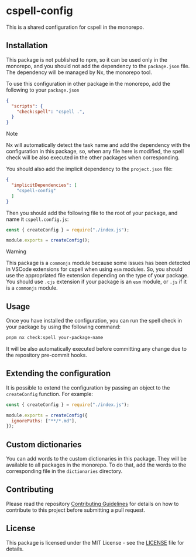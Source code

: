 # cspell-config

This is a shared configuration for cspell in the monorepo.

## Installation

This package is not published to npm, so it can be used only in the monorepo, and you should not add the dependency to the `package.json` file. The dependency will be managed by Nx, the monorepo tool.

To use this configuration in other package in the monorepo, add the following to your `package.json`

```json
{
  "scripts": {
    "check:spell": "cspell .",
  }
}
```

> [!NOTE]
> Nx will automatically detect the task name and add the dependency with the configuration in this package, so, when any file here is modified, the spell check will be also executed in the other packages when corresponding.

You should also add the implicit dependency to the `project.json` file:

```json
{
  "implicitDependencies": [
    "cspell-config"
  ]
}
```

Then you should add the following file to the root of your package, and name it `cspell.config.js`:

```js
const { createConfig } = require("./index.js");

module.exports = createConfig();
```

> [!WARNING]
> This package is a `commonjs` module because some issues has been detected in VSCode extensions for cspell when using `esm` modules. So, you should use the appropriated file extension depending on the type of your package. You should use `.cjs` extension if your package is an `esm` module, or `.js` if it is a `commonjs` module.

## Usage

Once you have installed the configuration, you can run the spell check in your package by using the following command:

```sh
pnpm nx check:spell your-package-name
```

It will be also automatically executed before committing any change due to the repository pre-commit hooks.

## Extending the configuration

It is possible to extend the configuration by passing an object to the `createConfig` function. For example:

```js
const { createConfig } = require("./index.js");

module.exports = createConfig({
  ignorePaths: ["**/*.md"],
});
```

## Custom dictionaries

You can add words to the custom dictionaries in this package. They will be available to all packages in the monorepo. To do that, add the words to the corresponding file in the `dictionaries` directory.

## Contributing

Please read the repository [Contributing Guidelines](../../.github/CONTRIBUTING.md) for details on how to contribute to this project before submitting a pull request.

## License

This package is licensed under the MIT License - see the [LICENSE](./LICENSE) file for details.
